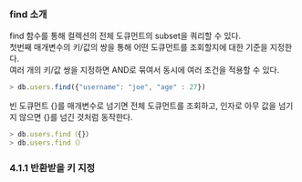 ### find 소개

find 함수를 통해 컬렉션의 전체 도큐먼트의 subset을 쿼리할 수 있다.  
첫번째 매개변수의 키/값의 쌍을 통해 어떤 도큐먼트를 조회할지에 대한 기준을 지정한다.  
여러 개의 키/값 쌍을 지정하면 AND로 묶여서 동시에 여러 조건을 적용할 수 있다.

```js
> db.users.find({"username": "joe", "age" : 27})
```

빈 도큐먼트 {}를 매개변수로 넘기면 전체 도큐먼트를 조회하고, 인자로 아무 값을 넘기지 않으면 {}를 넘긴 것처럼 동작한다.

```js
> db.users.find（{}）
> db.users.find（）
```

### 4.1.1 반환받을 키 지정

